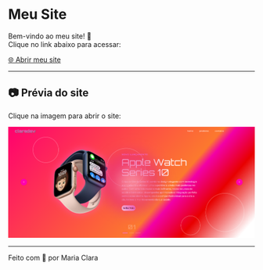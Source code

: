 # Meu Site

Bem-vindo ao meu site! 🌸  
Clique no link abaixo para acessar:

[🌐 Abrir meu site](https://clarit0.github.io/Site/)

---

## 📷 Prévia do site

Clique na imagem para abrir o site:

[![Preview do site](img/preview.png)](https://clarit0.github.io/Site/)

---

Feito com 💖 por Maria Clara
